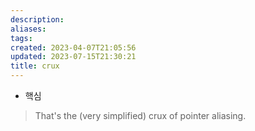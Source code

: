 ```yaml
---
description:
aliases: 
tags: 
created: 2023-04-07T21:05:56
updated: 2023-07-15T21:30:21
title: crux
---
```

- 핵심

> That's the (very simplified) crux of pointer aliasing.
